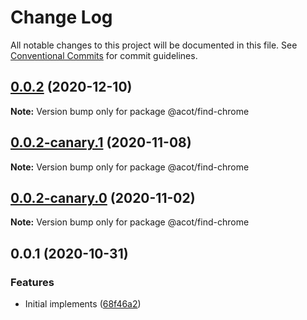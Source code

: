 # Change Log

All notable changes to this project will be documented in this file.
See [Conventional Commits](https://conventionalcommits.org) for commit guidelines.

## [0.0.2](https://github.com/acot-a11y/acot/compare/@acot/find-chrome@0.0.2-canary.1...@acot/find-chrome@0.0.2) (2020-12-10)

**Note:** Version bump only for package @acot/find-chrome

## [0.0.2-canary.1](https://github.com/acot-a11y/acot/compare/@acot/find-chrome@0.0.2-canary.0...@acot/find-chrome@0.0.2-canary.1) (2020-11-08)

**Note:** Version bump only for package @acot/find-chrome

## [0.0.2-canary.0](https://github.com/acot-a11y/acot/compare/@acot/find-chrome@0.0.1...@acot/find-chrome@0.0.2-canary.0) (2020-11-02)

**Note:** Version bump only for package @acot/find-chrome

## 0.0.1 (2020-10-31)

### Features

- Initial implements ([68f46a2](https://github.com/acot-a11y/acot/commit/68f46a250de7793795678ece40d23d927ddd075c))
